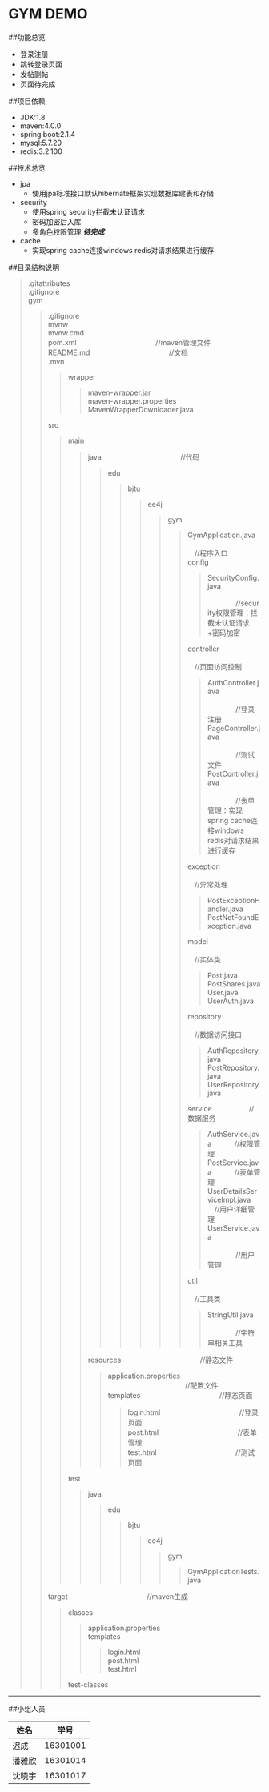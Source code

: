 GYM DEMO
===========================
##功能总览
* 登录注册
* 跳转登录页面
* 发帖删帖
* 页面待完成

##项目依赖
* JDK:1.8
* maven:4.0.0
* spring boot:2.1.4
* mysql:5.7.20
* redis:3.2.100

##技术总览
* jpa
    * 使用jpa标准接口默认hibernate框架实现数据库建表和存储
* security
    * 使用spring security拦截未认证请求
    * 密码加密后入库
    * 多角色权限管理 ***待完成***
* cache
    * 实现spring cache连接windows redis对请求结果进行缓存
    
##目录结构说明  
> .gitattributes  
> .gitignore  
> gym   
>> .gitignore  
>> mvnw  
>> mvnw.cmd  
>> pom.xml &emsp;&emsp;&emsp;&emsp;&emsp;&emsp;&emsp;&emsp;&emsp;&emsp;&emsp;//maven管理文件  
>> README.md &emsp;&emsp;&emsp;&emsp;&emsp;&emsp;&emsp;&emsp;&emsp;&emsp;&emsp;//文档      
>> .mvn  
>>> wrapper  
>>>> maven-wrapper.jar  
>>>> maven-wrapper.properties  
>>>> MavenWrapperDownloader.java   
>>  
>> src  
>>> main  
>>>> java &emsp;&emsp;&emsp;&emsp;&emsp;&emsp;&emsp;&emsp;&emsp;&emsp;&emsp;//代码  
>>>>> edu  
>>>>>> bjtu  
>>>>>>> ee4j  
>>>>>>>> gym  
>>>>>>>>> GymApplication.java &emsp;&emsp;&emsp;&emsp;&emsp;&emsp;&emsp;&emsp;&emsp;&emsp;&emsp;//程序入口  
>>>>>>>>> config  
>>>>>>>>>> SecurityConfig.java &emsp;&emsp;&emsp;&emsp;&emsp;&emsp;&emsp;&emsp;&emsp;&emsp;&emsp;//security权限管理：拦截未认证请求+密码加密    
>>>>>>>>>
>>>>>>>>> controller &emsp;&emsp;&emsp;&emsp;&emsp;&emsp;&emsp;&emsp;&emsp;&emsp;&emsp;//页面访问控制  
>>>>>>>>>> AuthController.java &emsp;&emsp;&emsp;&emsp;&emsp;&emsp;&emsp;&emsp;&emsp;&emsp;&emsp;//登录注册  
>>>>>>>>>> PageController.java &emsp;&emsp;&emsp;&emsp;&emsp;&emsp;&emsp;&emsp;&emsp;&emsp;&emsp;//测试文件  
>>>>>>>>>> PostController.java &emsp;&emsp;&emsp;&emsp;&emsp;&emsp;&emsp;&emsp;&emsp;&emsp;&emsp;//表单管理：实现spring cache连接windows redis对请求结果进行缓存  
>>>>>>>>>
>>>>>>>>> exception &emsp;&emsp;&emsp;&emsp;&emsp;&emsp;&emsp;&emsp;&emsp;&emsp;&emsp;//异常处理  
>>>>>>>>>> PostExceptionHandler.java  
>>>>>>>>>> PostNotFoundException.java   
>>>>>>>>>
>>>>>>>>> model &emsp;&emsp;&emsp;&emsp;&emsp;&emsp;&emsp;&emsp;&emsp;&emsp;&emsp;//实体类  
>>>>>>>>>> Post.java  
>>>>>>>>>> PostShares.java  
>>>>>>>>>> User.java  
>>>>>>>>>> UserAuth.java  
>>>>>>>>>
>>>>>>>>> repository &emsp;&emsp;&emsp;&emsp;&emsp;&emsp;&emsp;&emsp;&emsp;&emsp;&emsp;//数据访问接口  
>>>>>>>>>> AuthRepository.java  
>>>>>>>>>> PostRepository.java  
>>>>>>>>>> UserRepository.java   
>>>>>>>>>
>>>>>>>>> service &emsp;&emsp;&emsp;&emsp;&emsp;//数据服务  
>>>>>>>>>> AuthService.java &emsp;&emsp;&emsp;//权限管理  
>>>>>>>>>> PostService.java &emsp;&emsp;&emsp;//表单管理  
>>>>>>>>>> UserDetailsServiceImpl.java &emsp;//用户详细管理  
>>>>>>>>>> UserService.java &emsp;&emsp;&emsp;&emsp;&emsp;&emsp;&emsp;&emsp;&emsp;&emsp;&emsp;//用户管理    
>>>>>>>>>
>>>>>>>>> util &emsp;&emsp;&emsp;&emsp;&emsp;&emsp;&emsp;&emsp;&emsp;&emsp;&emsp;//工具类  
>>>>>>>>>> StringUtil.java &emsp;&emsp;&emsp;&emsp;&emsp;&emsp;&emsp;&emsp;&emsp;&emsp;&emsp;//字符串相关工具  
>>>> 
>>>> resources &emsp;&emsp;&emsp;&emsp;&emsp;&emsp;&emsp;&emsp;&emsp;&emsp;&emsp;//静态文件  
>>>>> application.properties &emsp;&emsp;&emsp;&emsp;&emsp;&emsp;&emsp;&emsp;&emsp;&emsp;&emsp;//配置文件   
>>>>> templates &emsp;&emsp;&emsp;&emsp;&emsp;&emsp;&emsp;&emsp;&emsp;&emsp;&emsp;//静态页面  
>>>>>> login.html &emsp;&emsp;&emsp;&emsp;&emsp;&emsp;&emsp;&emsp;&emsp;&emsp;&emsp;//登录页面  
>>>>>> post.html &emsp;&emsp;&emsp;&emsp;&emsp;&emsp;&emsp;&emsp;&emsp;&emsp;&emsp;//表单管理  
>>>>>> test.html &emsp;&emsp;&emsp;&emsp;&emsp;&emsp;&emsp;&emsp;&emsp;&emsp;&emsp;//测试页面    
>>> 
>>> test  
>>>> java  
>>>>> edu  
>>>>>> bjtu  
>>>>>>> ee4j  
>>>>>>>> gym  
>>>>>>>>> GymApplicationTests.java   
>>
>> target &emsp;&emsp;&emsp;&emsp;&emsp;&emsp;&emsp;&emsp;&emsp;&emsp;&emsp;//maven生成  
>>> classes  
>>>> application.properties    
>>>> templates  
>>>>> login.html  
>>>>> post.html  
>>>>> test.html    
>>>
>>> test-classes       
***                                           
##小组人员

|姓名|学号|
|---|---|
|迟成|16301001|
|潘雅欣|16301014|
|沈晓宇|16301017|